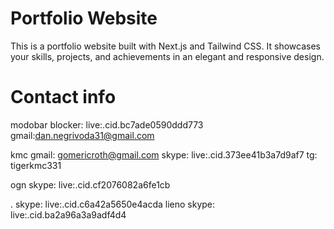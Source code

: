 # Portfolio Website

This is a portfolio website built with Next.js and Tailwind CSS. It showcases your skills, projects, and achievements in an elegant and responsive design.

# Contact info

modobar blocker: live:.cid.bc7ade0590ddd773
                 gmail:dan.negrivoda31@gmail.com


kmc     gmail:  gomericroth@gmail.com
        skype:  live:.cid.373ee41b3a7d9af7
        tg:     tigerkmc331

ogn     skype:  live:.cid.cf2076082a6fe1cb

.       skype:  live:.cid.c6a42a5650e4acda
lieno   skype:  live:.cid.ba2a96a3a9adf4d4
